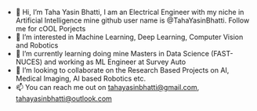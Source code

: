 - 👋 Hi, I’m Taha Yasin Bhatti, I am an Electrical Engineer with my niche in Artificial Intelligence mine github user name is @TahaYasinBhatti. Follow me for cOOL Porjects
- 👀 I’m interested in Machine Learning, Deep Learning, Computer Vision and Robotics
- 🌱 I’m currently learning doing mine Masters in Data Science (FAST-NUCES) and working as ML Engineer at Survey Auto
- 💞️ I’m looking to collaborate on the Research Based Projects on AI, Medical Imaging, AI based Robotics etc.
- 📫 You can reach me out on tahayasinbhatti@gmail.com, tahayasinbhatti@outlook.com 

<!---
TahaYasinBhatti/TahaYasinBhatti is a ✨ special ✨ repository because its `README.md` (this file) appears on your GitHub profile.
You can click the Preview link to take a look at your changes.
--->

